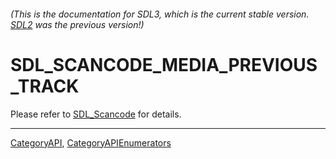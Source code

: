 ###### (This is the documentation for SDL3, which is the current stable version. [SDL2](https://wiki.libsdl.org/SDL2/) was the previous version!)
# SDL_SCANCODE_MEDIA_PREVIOUS_TRACK

Please refer to [SDL_Scancode](SDL_Scancode) for details.

----
[CategoryAPI](CategoryAPI), [CategoryAPIEnumerators](CategoryAPIEnumerators)

